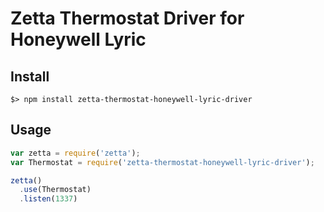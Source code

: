 # Zetta Thermostat  Driver for Honeywell Lyric

## Install

```
$> npm install zetta-thermostat-honeywell-lyric-driver
```

## Usage

```javascript
var zetta = require('zetta');
var Thermostat = require('zetta-thermostat-honeywell-lyric-driver');

zetta()
  .use(Thermostat)
  .listen(1337)
```

